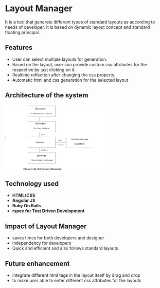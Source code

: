# Layout Manager
  It is a tool that generate different types of standard layouts as according to needs of developer. It is based on dynamic layout concept and standard floating principal.

## Features
  * User can select multiple layouts for generation.
  * Based on the layout, user can provide custom css attributes for the respective by just clicking on it.
  * Realtime reflection after changing the css property.
  * Automatic html and css generation for the selected layout

## Architecture of the system
  ![alt tag](https://github.com/rosunshrestha/layoutmanager/blob/master/public/images/architecture.png)

## Technology used
  * **HTML/CSS**
  * **Angular JS**
  * **Ruby On Rails**
  * **rspec for Test Driven Development**

## Impact of Layout Manager
  * saves times for both developers and designer
  * independency for developers
  * Quick and efficient and also follows standard layouts

## Future enhancement
  * integrate different html tags in the layout itself by drag and drop
  * to make user able to enter different css attributes for the layouts
